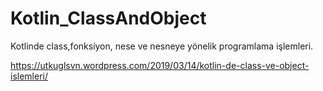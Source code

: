 # Kotlin_ClassAndObject

Kotlinde class,fonksiyon, nese  ve nesneye yönelik programlama işlemleri.


https://utkuglsvn.wordpress.com/2019/03/14/kotlin-de-class-ve-object-islemleri/
